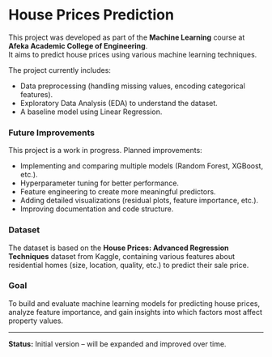 # House Prices Prediction

This project was developed as part of the **Machine Learning** course at **Afeka Academic College of Engineering**.  
It aims to predict house prices using various machine learning techniques.  

The project currently includes:
- Data preprocessing (handling missing values, encoding categorical features).
- Exploratory Data Analysis (EDA) to understand the dataset.
- A baseline model using Linear Regression.

### Future Improvements
This project is a work in progress. Planned improvements:
- Implementing and comparing multiple models (Random Forest, XGBoost, etc.).
- Hyperparameter tuning for better performance.
- Feature engineering to create more meaningful predictors.
- Adding detailed visualizations (residual plots, feature importance, etc.).
- Improving documentation and code structure.

### Dataset
The dataset is based on the **House Prices: Advanced Regression Techniques** dataset from Kaggle, containing various features about residential homes (size, location, quality, etc.) to predict their sale price.

### Goal
To build and evaluate machine learning models for predicting house prices, analyze feature importance, and gain insights into which factors most affect property values.

---

**Status:** Initial version – will be expanded and improved over time.
